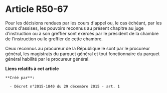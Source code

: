 # Article R50-67

Pour les décisions rendues par les cours d'appel ou, le cas échéant, par les cours d'assises, les pouvoirs reconnus au
présent chapitre au juge d'instruction ou à son greffier sont exercés par le président de la chambre de l'instruction ou le
greffier de cette chambre. 

Ceux reconnus au procureur de la République le sont par le procureur général, les magistrats du parquet général et tout
fonctionnaire du parquet général habilité par le procureur général.

**Liens relatifs à cet article**

	**Créé par**:

	  - Décret n°2015-1840 du 29 décembre 2015 - art. 1
